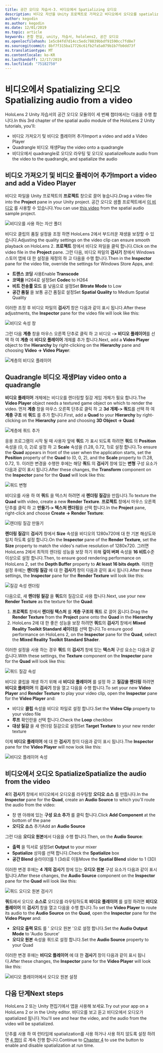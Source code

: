 ```yaml
---
title: 공간 오디오 자습서-3. 비디오에서 Spatializing 오디오
description: 비디오 자산을 Unity 프로젝트로 가져오고 비디오에서 오디오를 spatialize.
author: kegodin
ms.author: kegodin
ms.date: 12/01/2019
ms.topic: article
keywords: 혼합 현실, unity, 자습서, hololens2, 공간 오디오
ms.openlocfilehash: 1e5c84fd7d14cc5edc78839bbdf91590cc7fd8e7
ms.sourcegitcommit: 8bf7f315ba17726c61fb2fa5a079b1b7fb0dd73f
ms.translationtype: MT
ms.contentlocale: ko-KR
ms.lasthandoff: 12/17/2019
ms.locfileid: "75182750"
---
```

# <a name="spatializing-audio-from-a-video"></a><span data-ttu-id="562e3-105">비디오에서 Spatializing 오디오</span><span class="sxs-lookup"><span data-stu-id="562e3-105">Spatializing audio from a video</span></span>
<span data-ttu-id="562e3-106">HoloLens 2 Unity 자습서의 공간 오디오 모듈의이 세 번째 챕터에서는 다음을 수행 합니다.</span><span class="sxs-lookup"><span data-stu-id="562e3-106">In this 3rd chapter of the spatial audio module of the HoloLens 2 Unity tutorials, you'll:</span></span>
* <span data-ttu-id="562e3-107">비디오 가져오기 및 비디오 플레이어 추가</span><span class="sxs-lookup"><span data-stu-id="562e3-107">Import a video and add a Video Player</span></span>
* <span data-ttu-id="562e3-108">Quadrangle 비디오 재생</span><span class="sxs-lookup"><span data-stu-id="562e3-108">Play the video onto a quadrangle</span></span>
* <span data-ttu-id="562e3-109">비디오에서 quadrangle로 오디오 라우팅 및 오디오 spatialize</span><span class="sxs-lookup"><span data-stu-id="562e3-109">Route audio from the video to the quadrangle, and spatialize the audio</span></span>

## <a name="import-a-video-and-add-a-video-player"></a><span data-ttu-id="562e3-110">비디오 가져오기 및 비디오 플레이어 추가</span><span class="sxs-lookup"><span data-stu-id="562e3-110">Import a video and add a Video Player</span></span>

<span data-ttu-id="562e3-111">비디오 파일을 Unity 프로젝트의 **프로젝트** 창으로 끌어 놓습니다.</span><span class="sxs-lookup"><span data-stu-id="562e3-111">Drag a video file into the **Project** pane in your Unity project.</span></span> <span data-ttu-id="562e3-112">공간 오디오 샘플 프로젝트에서 [이 비디오](https://github.com/microsoft/spatialaudio-unity/blob/develop/Samples/MicrosoftSpatializerSample/Assets/Microsoft%20HoloLens%20-%20Spatial%20Sound-PTPvx7mDon4.mp4?raw=true) 를 사용할 수 있습니다.</span><span class="sxs-lookup"><span data-stu-id="562e3-112">You can use [this video](https://github.com/microsoft/spatialaudio-unity/blob/develop/Samples/MicrosoftSpatializerSample/Assets/Microsoft%20HoloLens%20-%20Spatial%20Sound-PTPvx7mDon4.mp4?raw=true) from the spatial audio sample project.</span></span>

![비디오를 사용 하는 자산 폴더](images/spatial-audio/assets-folder-with-video.png)

<span data-ttu-id="562e3-114">비디오 클립의 품질 설정을 조정 하면 HoloLens 2에서 부드러운 재생을 보장할 수 있습니다.</span><span class="sxs-lookup"><span data-stu-id="562e3-114">Adjusting the quality settings on the video clip can ensure smooth playback on HoloLens 2.</span></span> <span data-ttu-id="562e3-115">**프로젝트** 창에서 비디오 파일을 클릭 합니다.</span><span class="sxs-lookup"><span data-stu-id="562e3-115">Click on the video file in the **Project** pane.</span></span> <span data-ttu-id="562e3-116">그런 다음, 비디오 파일의 **검사기** 창에서 Windows 스토어 앱에 대 한 설정을 재정의 하 고 다음을 수행 합니다.</span><span class="sxs-lookup"><span data-stu-id="562e3-116">Then in the **Inspector** pane for the video file, override the settings for Windows Store Apps, and:</span></span>
* <span data-ttu-id="562e3-117">**트랜스 코딩** 사용</span><span class="sxs-lookup"><span data-stu-id="562e3-117">Enable **Transcode**</span></span>
* <span data-ttu-id="562e3-118">**코덱을** H264로 설정</span><span class="sxs-lookup"><span data-stu-id="562e3-118">Set **Codec** to H264</span></span>
* <span data-ttu-id="562e3-119">**비트 전송률 모드** 를 낮음으로 설정</span><span class="sxs-lookup"><span data-stu-id="562e3-119">Set **Bitrate Mode** to Low</span></span>
* <span data-ttu-id="562e3-120">**공간 품질** 을 보통 공간 품질로 설정</span><span class="sxs-lookup"><span data-stu-id="562e3-120">Set **Spatial Quality** to Medium Spatial Quality</span></span>

<span data-ttu-id="562e3-121">이러한 조정 후 비디오 파일의 **검사기** 창은 다음과 같이 표시 됩니다.</span><span class="sxs-lookup"><span data-stu-id="562e3-121">After these adjustments, the **Inspector** pane for the video file will look like this:</span></span>

![비디오 속성 창](images/spatial-audio/video-property-pane.png)

<span data-ttu-id="562e3-123">그런 다음 **계층** 창을 마우스 오른쪽 단추로 클릭 하 고 비디오 **-> 비디오 플레이어**를 선택 하 여 **계층** 에 **비디오 플레이어** 개체를 추가 합니다.</span><span class="sxs-lookup"><span data-stu-id="562e3-123">Next, add a **Video Player** object to the **Hierarchy** by right-clicking on the **Hierarchy** pane and choosing **Video -> Video Player**:</span></span>

![계층의 비디오 플레이어](images/spatial-audio/video-player-in-hierarchy.png)

## <a name="play-video-onto-a-quadrangle"></a><span data-ttu-id="562e3-125">Quadrangle 비디오 재생</span><span class="sxs-lookup"><span data-stu-id="562e3-125">Play video onto a quadrangle</span></span>
<span data-ttu-id="562e3-126">**비디오 플레이어** 개체에는 비디오를 렌더링할 질감 게임 개체가 필요 합니다.</span><span class="sxs-lookup"><span data-stu-id="562e3-126">The **Video Player** object needs a textured game object on which to render the video.</span></span> <span data-ttu-id="562e3-127">먼저 **계층** 창을 마우스 오른쪽 단추로 클릭 하 고 **3d 개체-> 쿼드**를 선택 하 여 **계층 구조** 에 **쿼드** 를 추가 합니다.</span><span class="sxs-lookup"><span data-stu-id="562e3-127">First, add a **Quad** to your **Hierarchy** by right-clicking on the **Hierarchy** pane and choosing **3D Object -> Quad**:</span></span>

![계층에 쿼드 추가](images/spatial-audio/add-quad-to-hierarchy.png)

<span data-ttu-id="562e3-129">응용 프로그램이 시작 될 때 사용자 앞에 **쿼드** 가 표시 되도록 하려면 **쿼드** 의 **Position** 속성을 (0, 0, 2)로 설정 하 고 **Scale** 속성을 (1.28, 0.72, 1)로 설정 합니다.</span><span class="sxs-lookup"><span data-stu-id="562e3-129">To ensure the **Quad** appears in front of the user when the application starts, set the **Position** property of the **Quad** to (0, 0, 2), and the **Scale** property to (1.28, 0.72, 1).</span></span> <span data-ttu-id="562e3-130">이러한 변경을 수행한 후에는 해당 **쿼드** 의 **검사기** 창에 있는 **변형** 구성 요소가 다음과 같이 표시 됩니다.</span><span class="sxs-lookup"><span data-stu-id="562e3-130">After these changes, the **Transform** component on the **Inspector** pane for the **Quad** will look like this:</span></span>

![쿼드 변형](images/spatial-audio/quad-transform.png)

<span data-ttu-id="562e3-132">비디오를 사용 하 여 **쿼드** 을 텍스처 하려면 새 **렌더링 질감**을 만듭니다.</span><span class="sxs-lookup"><span data-stu-id="562e3-132">To texture the **Quad** with video, create a new **Render Texture**.</span></span> <span data-ttu-id="562e3-133">**프로젝트** 창에서 마우스 오른쪽 단추를 클릭 하 고 **만들기-> 텍스처 렌더링**을 선택 합니다.</span><span class="sxs-lookup"><span data-stu-id="562e3-133">In the **Project** pane, right-click and choose **Create -> Render Texture**:</span></span>

![렌더링 질감 만들기](images/spatial-audio/create-render-texture.png)

<span data-ttu-id="562e3-135">**렌더링 질감**의 **검사기** 창에서 **Size** 속성을 비디오의 1280x720에 대 한 기본 해상도와 일치 하도록 설정 합니다.</span><span class="sxs-lookup"><span data-stu-id="562e3-135">On the **Inspector** pane of the **Render Texture**, set the **Size** property to match the video's native resolution of 1280x720.</span></span> <span data-ttu-id="562e3-136">그러면 HoloLens 2에서 최적의 렌더링 성능을 보장 하기 위해 **깊이 버퍼** 속성을 **16 비트**수준 이상으로 설정 합니다.</span><span class="sxs-lookup"><span data-stu-id="562e3-136">Then, to ensure good rendering performance on HoloLens 2, set the **Depth Buffer** property to **At least 16 bits depth**.</span></span> <span data-ttu-id="562e3-137">이러한 설정 후에는 **렌더링 질감** 에 대 한 **검사기** 창이 다음과 같이 표시 됩니다.</span><span class="sxs-lookup"><span data-stu-id="562e3-137">After these settings, the **Inspector** pane for the **Render Texture** will look like this:</span></span>

![질감 속성 렌더링](images/spatial-audio/render-texture-properties.png)

<span data-ttu-id="562e3-139">다음으로, 새 **렌더링 질감** 을 **쿼드**의 질감으로 사용 합니다.</span><span class="sxs-lookup"><span data-stu-id="562e3-139">Next, use your new **Render Texture** as the texture for the **Quad**:</span></span>
1. <span data-ttu-id="562e3-140">**프로젝트** 창에서 **렌더링 텍스처** 를 **계층 구조의** **쿼드** 로 끌어 옵니다.</span><span class="sxs-lookup"><span data-stu-id="562e3-140">Drag the **Render Texture** from the **Project** pane onto the **Quad** in the **Hierarchy**</span></span>
2. <span data-ttu-id="562e3-141">HoloLens 2에 대 한 좋은 성능을 보장 하려면 **쿼드**의 **검사기** 창에서 **Mixed Reality Toolkit Standard 셰이더**를 선택 합니다.</span><span class="sxs-lookup"><span data-stu-id="562e3-141">To ensure good performance on HoloLens 2, on the **Inspector** pane for the **Quad**, select the **Mixed Reality Toolkit Standard Shader**.</span></span>

<span data-ttu-id="562e3-142">이러한 설정을 사용 하는 경우 **쿼드** 의 **검사기** 창에 있는 **텍스처** 구성 요소는 다음과 같습니다.</span><span class="sxs-lookup"><span data-stu-id="562e3-142">With these settings, the **Texture** component on the **Inspector** pane for the **Quad** will look like this:</span></span>

![쿼드 질감 속성](images/spatial-audio/quad-texture-properties.png)

<span data-ttu-id="562e3-144">비디오 클립을 재생 하기 위해 새 **비디오 플레이어** 를 설정 하 고 **질감을 렌더링** 하려면 **비디오 플레이어** 의 **검사기** 창을 열고 다음을 수행 합니다.</span><span class="sxs-lookup"><span data-stu-id="562e3-144">To set your new **Video Player** and **Render Texture** to play your video clip, open the **Inspector** pane for the **Video Player** and:</span></span>
* <span data-ttu-id="562e3-145">비디오 **클립** 속성을 비디오 파일로 설정 합니다.</span><span class="sxs-lookup"><span data-stu-id="562e3-145">Set the **Video Clip** property to your video file</span></span>
* <span data-ttu-id="562e3-146">**루프** 확인란을 선택 합니다.</span><span class="sxs-lookup"><span data-stu-id="562e3-146">Check the **Loop** checkbox</span></span>
* <span data-ttu-id="562e3-147">**대상 질감** 을 새 렌더링 질감으로 설정</span><span class="sxs-lookup"><span data-stu-id="562e3-147">Set **Target Texture** to your new render texture</span></span>

<span data-ttu-id="562e3-148">이제 **비디오 플레이어** 에 대 한 **검사기** 창이 다음과 같이 표시 됩니다.</span><span class="sxs-lookup"><span data-stu-id="562e3-148">The **Inspector** pane for the **Video Player** will now look like this:</span></span>

![비디오 플레이어 속성](images/spatial-audio/video-player-properties.png)

## <a name="spatialize-the-audio-from-the-video"></a><span data-ttu-id="562e3-150">비디오에서 오디오 Spatialize</span><span class="sxs-lookup"><span data-stu-id="562e3-150">Spatialize the audio from the video</span></span>
<span data-ttu-id="562e3-151">**4**의 **검사기** 창에서 비디오에서 오디오를 라우팅할 **오디오 소스** 를 만듭니다.</span><span class="sxs-lookup"><span data-stu-id="562e3-151">In the **Inspector** pane for the **Quad**, create an **Audio Source** to which you'll route the audio from the video:</span></span>
* <span data-ttu-id="562e3-152">창 맨 아래에 있는 **구성 요소 추가** 를 클릭 합니다.</span><span class="sxs-lookup"><span data-stu-id="562e3-152">Click **Add Component** at the bottom of the pane</span></span>
* <span data-ttu-id="562e3-153">**오디오 소스** 추가</span><span class="sxs-lookup"><span data-stu-id="562e3-153">Add an **Audio Source**</span></span>

<span data-ttu-id="562e3-154">그런 다음 **오디오 원본**에서 다음을 수행 합니다.</span><span class="sxs-lookup"><span data-stu-id="562e3-154">Then, on the **Audio Source**:</span></span>
* <span data-ttu-id="562e3-155">**출력** 을 믹서로 설정</span><span class="sxs-lookup"><span data-stu-id="562e3-155">Set **Output** to your mixer</span></span>
* <span data-ttu-id="562e3-156">**Spatialize** 상자를 선택 합니다.</span><span class="sxs-lookup"><span data-stu-id="562e3-156">Check the **Spatialize** box</span></span>
* <span data-ttu-id="562e3-157">**공간 Blend** 슬라이더를 1 (3d)로 이동</span><span class="sxs-lookup"><span data-stu-id="562e3-157">Move the **Spatial Blend** slider to 1 (3D)</span></span>

<span data-ttu-id="562e3-158">이러한 변경 후에는 **4 개의** **검사기** 창에 있는 **오디오 원본** 구성 요소가 다음과 같이 표시 됩니다.</span><span class="sxs-lookup"><span data-stu-id="562e3-158">After these changes, the **Audio Source** component on the **Inspector** pane for the **Quad** will look like this:</span></span>

![쿼드 오디오 원본 검사기](images/spatial-audio/quad-audio-source-inspector.png)

<span data-ttu-id="562e3-160">**쿼드**에서 오디오 **소스로** 오디오를 라우팅하도록 **비디오 플레이어** 를 설정 하려면 **비디오 플레이어** 의 **검사기** 창을 열고 다음을 수행 합니다.</span><span class="sxs-lookup"><span data-stu-id="562e3-160">To set the **Video Player** to route its audio to the **Audio Source** on the **Quad**, open the **Inspector** pane for the **Video Player** and:</span></span>
* <span data-ttu-id="562e3-161">**오디오 출력 모드** 를 ' 오디오 원본 '으로 설정 합니다.</span><span class="sxs-lookup"><span data-stu-id="562e3-161">Set the **Audio Output Mode** to 'Audio Source'</span></span>
* <span data-ttu-id="562e3-162">**오디오 원본** 속성을 쿼드로 설정 합니다.</span><span class="sxs-lookup"><span data-stu-id="562e3-162">Set the **Audio Source** property to your Quad</span></span>

<span data-ttu-id="562e3-163">이러한 변경 후에는 **비디오 플레이어** 에 대 한 **검사기** 창이 다음과 같이 표시 됩니다.</span><span class="sxs-lookup"><span data-stu-id="562e3-163">After these changes, the **Inspector** pane for the **Video Player** will look like this:</span></span>

![비디오 플레이어에서 오디오 원본 설정](images/spatial-audio/video-player-set-audio-source.png)

## <a name="next-steps"></a><span data-ttu-id="562e3-165">다음 단계</span><span class="sxs-lookup"><span data-stu-id="562e3-165">Next steps</span></span>
<span data-ttu-id="562e3-166">HoloLens 2 또는 Unity 편집기에서 앱을 사용해 보세요.</span><span class="sxs-lookup"><span data-stu-id="562e3-166">Try out your app on a HoloLens 2 or in the Unity editor.</span></span> <span data-ttu-id="562e3-167">비디오를 보고 듣고 비디오에서 오디오가 spatialized 됩니다.</span><span class="sxs-lookup"><span data-stu-id="562e3-167">You'll see and hear the video, and the audio from the video will be spatialized.</span></span>

<span data-ttu-id="562e3-168">단추를 사용 하 여 런타임에 spatialization를 사용 하거나 사용 하지 않도록 설정 하려면 [4 챕터](unity-spatial-audio-ch4.md) 로 계속 진행 합니다.</span><span class="sxs-lookup"><span data-stu-id="562e3-168">Continue to [Chapter 4](unity-spatial-audio-ch4.md) to use the button to enable and disable spatialization at run time.</span></span>

